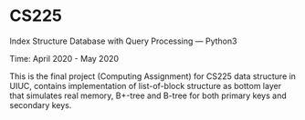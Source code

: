 # CS225
Index Structure Database with Query Processing — Python3 </br>

Time: April 2020 - May 2020

This is the final project (Computing Assignment) for CS225 data structure in UIUC, contains implementation of list-of-block structure as bottom layer that simulates real memory, B+-tree and B-tree for both primary keys and secondary keys.
